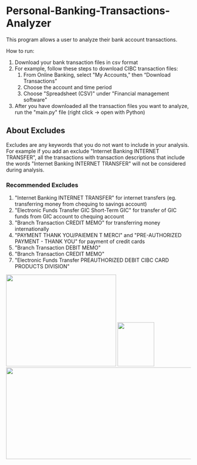 # Personal-Banking-Transactions-Analyzer
This program allows a user to analyze their bank account transactions.

How to run:
1. Download your bank transaction files in csv format
2. For example, follow these steps to download CIBC transaction files:
    1. From Online Banking, select "My Accounts," then “Download Transactions”
    2. Choose the account and time period
    3. Choose "Spreadsheet (CSV)" under "Financial management software"
3. After you have downloaded all the transaction files you want to analyze, run the "main.py" file (right click -> open with Python)

## About Excludes
Excludes are any keywords that you do not want to include in your analysis. For example if you add an exclude "Internet Banking INTERNET TRANSFER", all the transactions with transaction descriptions that include the words "Internet Banking INTERNET TRANSFER" will not be considered during analysis.
### Recommended Excludes
1. "Internet Banking INTERNET TRANSFER" for internet transfers (eg. transferring money from chequing to savings account)
2. "Electronic Funds Transfer GIC Short-Term GIC" for transfer of GIC funds from GIC account to chequing account
3. "Branch Transaction CREDIT MEMO" for transferring money internationally
4. "PAYMENT THANK YOU/PAIEMEN T MERCI" and "PRE-AUTHORIZED PAYMENT - THANK YOU" for payment of credit cards
5. "Branch Transaction DEBIT MEMO"
6. "Branch Transaction CREDIT MEMO"
7. "Electronic Funds Transfer PREAUTHORIZED DEBIT CIBC CARD PRODUCTS DIVISION"

<img src="https://user-images.githubusercontent.com/97373046/211204644-2d5ddef8-1452-4ec0-9649-cc9ab1a460b6.png" width="300" height="250">
<img src="https://user-images.githubusercontent.com/97373046/211204684-7102c7fa-ef10-4909-9eb4-2b81e6f88cbe.png" width="100" height="120">
<img src="https://user-images.githubusercontent.com/97373046/211204762-b43e2a10-be4e-4055-bdc1-4b8bb0d343c2.png" width="600" height="250">
